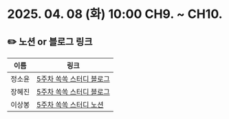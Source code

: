 # 2025. 04. 08 (화) 10:00 CH9. ~ CH10.

## ✏️ 노션 or 블로그 링크

| 이름   | 링크                                                                                                                                                                                         |
| ------ | -------------------------------------------------------------------------------------------------------------------------------------------------------------------------------------------- |
| 정소윤 | [5주차 쏙쏙 스터디 블로그](https://soyoondaily.tistory.com/entry/%ED%95%A8%EC%88%98%ED%98%95-%EC%BD%94%EB%94%A9-%EC%A4%91%EB%B3%B5-%EC%BD%94%EB%93%9C%EB%A5%BC-%EC%97%86%EC%95%A0%EB%8A%94-%EB%B0%A9%EB%B2%95-%EC%95%94%EB%AC%B5%EC%A0%81-%EC%9D%B8%EC%9E%90-%EB%93%9C%EB%9F%AC%EB%82%B4%EA%B8%B0) |
| 장혜진 | [5주차 쏙쏙 스터디 블로그](https://zinny-22.tistory.com/297)                                                                                                                                 |
| 이상봉 | [5주차 쏙쏙 스터디 노션](https://www.notion.so/250408-5-1cff5e18d03580dcbf8efe4b669d8d05)                                                                                                         |
